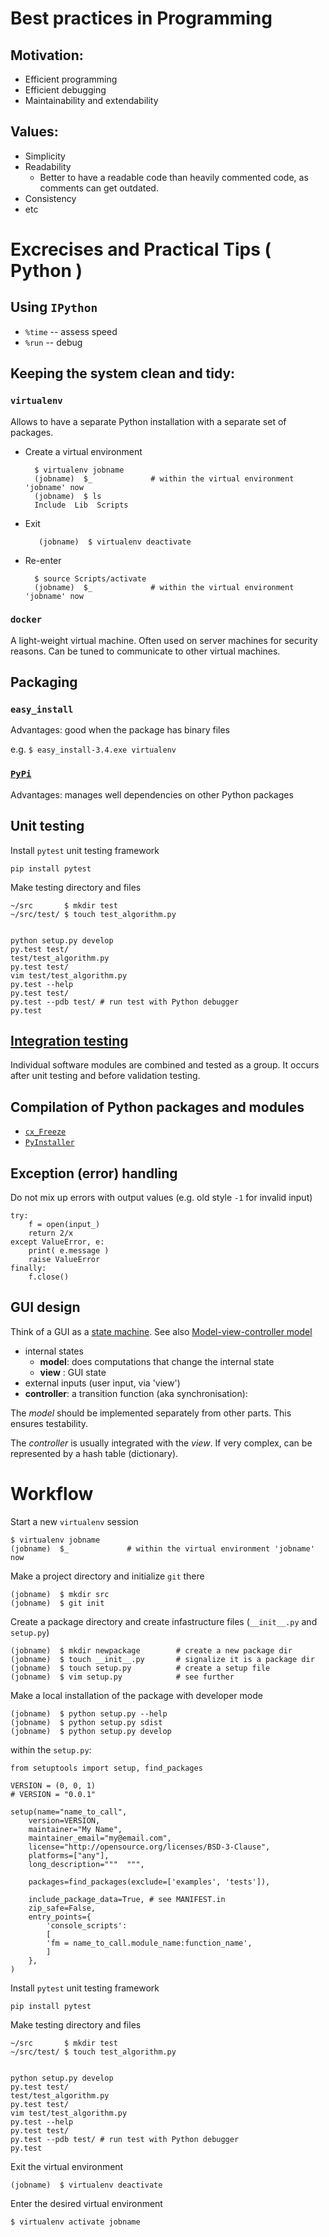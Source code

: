 # Best practices in Programming

## Motivation:
- Efficient programming
- Efficient debugging
- Maintainability and extendability

## Values:
- Simplicity
- Readability
	- Better to have a readable code than heavily commented code, as comments can get outdated.
- Consistency
- etc

# Excrecises and Practical Tips ( Python )

## Using `IPython`

- `%time` -- assess speed
- `%run`  -- debug

## Keeping the system clean and tidy: 

### `virtualenv`

Allows to have a separate Python installation with a separate set of packages. 

- Create a virtual environment

        $ virtualenv jobname
        (jobname)  $_             # within the virtual environment 'jobname' now
        (jobname)  $ ls
        Include  Lib  Scripts
    
- Exit

         (jobname)  $ virtualenv deactivate

- Re-enter

        $ source Scripts/activate 
        (jobname)  $_             # within the virtual environment 'jobname' now
    

### `docker`

A light-weight virtual machine. Often used on server machines for security reasons. Can be tuned to communicate to other virtual machines.

## Packaging

### `easy_install`

Advantages: good when the package has binary files

e.g. `$ easy_install-3.4.exe virtualenv`

### [`PyPi`](http://PyPi.python.org)

Advantages: manages well dependencies on other Python packages

## Unit testing

Install `pytest` unit testing framework

    pip install pytest

Make testing directory and files

    ~/src       $ mkdir test
    ~/src/test/ $ touch test_algorithm.py


    python setup.py develop
    py.test test/
    test/test_algorithm.py
    py.test test/
    vim test/test_algorithm.py 
    py.test --help
    py.test test/
    py.test --pdb test/ # run test with Python debugger
    py.test

## [Integration testing](http://en.wikipedia.org/wiki/Integration_testing)

Individual software modules are combined and tested as a group. 
It occurs after unit testing and before validation testing. 

## Compilation of Python packages and modules

- [`cx_Freeze` ](http://cx-freeze.readthedocs.org/en/latest/)
- [`PyInstaller`](http://www.pyinstaller.org/)

## Exception (error) handling

Do not mix up errors with output values (e.g. old style `-1` for invalid input)

    try:
		f = open(input_)
  		return 2/x
	except ValueError, e:
		print( e.message )
		raise ValueError
	finally:
		f.close()
  	
## GUI design

Think of a GUI as a [state machine](http://en.wikipedia.org/wiki/Finite-state_machine). 
See also [Model-view-controller model](http://en.wikipedia.org/wiki/Model-view-controller)

- internal states 
	- **model**: does computations that change the internal state
	- **view** : GUI state
- external inputs (user input, via 'view')
- **controller**: a transition function (aka synchronisation):

The *model* should be implemented separately from other parts. This ensures testability.

The *controller* is usually integrated with the *view*. If very complex, can be represented by a hash table (dictionary). 

# Workflow

Start a new `virtualenv` session

    $ virtualenv jobname
    (jobname)  $_             # within the virtual environment 'jobname' now

Make a project directory and initialize `git` there 

    (jobname)  $ mkdir src
    (jobname)  $ git init

Create a package directory and create infastructure files (`__init__.py` and `setup.py`) 

    (jobname)  $ mkdir newpackage        # create a new package dir
    (jobname)  $ touch __init__.py       # signalize it is a package dir
    (jobname)  $ touch setup.py          # create a setup file
    (jobname)  $ vim setup.py            # see further

Make a local installation of the package with developer mode 

    (jobname)  $ python setup.py --help
    (jobname)  $ python setup.py sdist
    (jobname)  $ python setup.py develop 

within the `setup.py`:

	from setuptools import setup, find_packages

	VERSION = (0, 0, 1)
	# VERSION = "0.0.1"
	
	setup(name="name_to_call",
	    version=VERSION,
	    maintainer="My Name",
	    maintainer_email="my@email.com",
	    license="http://opensource.org/licenses/BSD-3-Clause",
	    platforms=["any"],
	    long_description="""  """,
	
	    packages=find_packages(exclude=['examples', 'tests']),
	
	    include_package_data=True, # see MANIFEST.in
	    zip_safe=False,
	    entry_points={
		    'console_scripts':
		    [
		    'fm = name_to_call.module_name:function_name',
		    ]
	    },
	)

Install `pytest` unit testing framework

    pip install pytest

Make testing directory and files

    ~/src       $ mkdir test
    ~/src/test/ $ touch test_algorithm.py


    python setup.py develop
    py.test test/
    test/test_algorithm.py
    py.test test/
    vim test/test_algorithm.py 
    py.test --help
    py.test test/
    py.test --pdb test/ # run test with Python debugger
    py.test

Exit the virtual environment

    (jobname)  $ virtualenv deactivate

Enter the desired virtual environment
 
    $ virtualenv activate jobname



